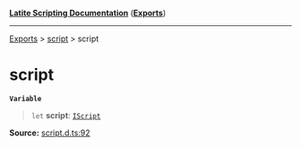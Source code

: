 [**Latite Scripting Documentation**](../../README.md) ([**Exports**](../../exports.md))

---

[Exports](../../exports.md) > [script](../index.md) > script

# script

**`Variable`**

> `let` **script**: [`IScript`](../interfaces/interface.IScript.md)

**Source:** [script.d.ts:92](https://github.com/LatiteScripting/latitescripting.github.io/blob/303196e/definitions/script.d.ts#L92)
